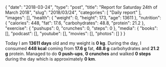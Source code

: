 {
    "date": "2018-03-24",
    "type": "post",
    "title": "Report for Saturday 24th of March 2018",
    "slug": "2018\/03\/24",
    "categories": [
        "Daily report"
    ],
    "images": [],
    "health": {
        "weight": 0,
        "height": 173,
        "age": 13611
    },
    "nutrition": {
        "calories": 448,
        "fat": 17.6,
        "carbohydrates": 48.8,
        "protein": 21.2
    },
    "exercise": {
        "pushups": 0,
        "crunches": 0,
        "steps": 0
    },
    "media": {
        "books": [],
        "podcast": [],
        "youtube": [],
        "movies": [],
        "photos": []
    }
}

Today I am <strong>13611 days</strong> old and my weight is <strong>0 kg</strong>. During the day, I consumed <strong>448 kcal</strong> coming from <strong>17.6 g</strong> fat, <strong>48.8 g</strong> carbohydrates and <strong>21.2 g</strong> protein. Managed to do <strong>0 push-ups</strong>, <strong>0 crunches</strong> and walked <strong>0 steps</strong> during the day which is approximately <strong>0 km</strong>.
